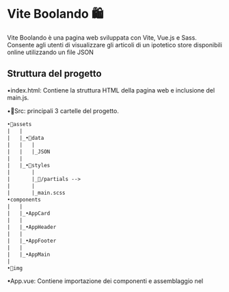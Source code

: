 

# Vite Boolando 🛍️

Vite Boolando è una pagina web sviluppata con Vite, Vue.js e Sass. Consente agli utenti di visualizzare gli articoli di un ipotetico store disponibili online utilizzando un file JSON

## Struttura del progetto

•index.html: Contiene la struttura HTML della pagina web e inclusione del main.js.

•📂Src: principali 3 cartelle del progetto. 

    •📂assets
    |   |
    |   |_•📂data
    |   |   |
    |   |   |_JSON
    |   |
    |   |_•📂styles
    |       |
    |       |_📂/partials --> 
    |       |
    |       |_main.scss
    •components    
    |   |
    |   |_•AppCard
    |   |
    |   |_•AppHeader
    |   |
    |   |_•AppFooter
    |   |
    |   |_•AppMain
    |   
    •📂img   
•App.vue: Contiene importazione dei componenti e assemblaggio nel <template/>
.

•main.js: destrutturazione di createApp ,importazione del file ./style.scss e metodo .mount() per montare l'applicativo sull index.html

## Preview

![App Screenshot](./public/boolando.png)


## 🚀 About Me

•Nome: Livington Merello 

•Email: livington.merello@gmail.com

•GitHub: LivingtonMerello98

